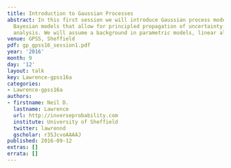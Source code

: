 ```yaml
---
title: Introduction to Gaussian Processes
abstract: In this first session we will introduce Gaussian process models, non parametric
  Bayesian models that allow for principled propagation of uncertainty in regression
  analysis. We will assume a background in parametric models, linear algebra and probability.
venue: GPSS, Sheffield
pdf: gp_gpss16_session1.pdf
year: '2016'
month: 9
day: '12'
layout: talk
key: Lawrence-gpss16a
categories:
- Lawrence-gpss16a
authors:
- firstname: Neil D.
  lastname: Lawrence
  url: http://inverseprobability.com
  institute: University of Sheffield
  twitter: lawrennd
  gscholar: r3SJcvoAAAAJ
published: 2016-09-12
extras: []
errata: []
---
```

